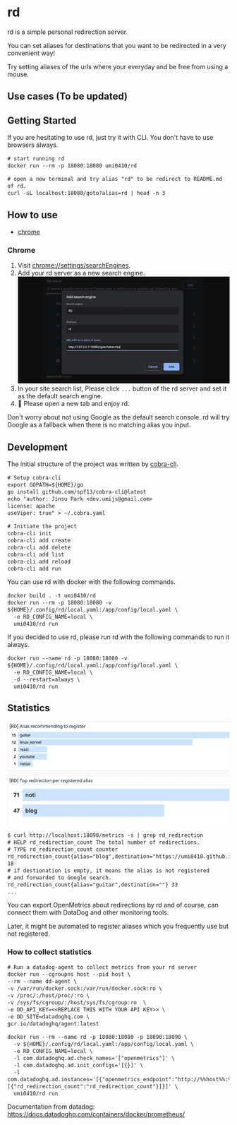 # rd

rd is a simple personal redirection server.

You can set aliases for destinations that you want to be redirected in a very convenient way!

Try setting aliases of the urls where your everyday and be free from using a mouse.

## Use cases (To be updated)

## Getting Started

If you are hesitating to use rd, just try it with CLI. You don't have to use browsers always.

```shell
# start running rd
docker run --rm -p 18080:18080 umi0410/rd
```

```shell
# open a new terminal and try alias "rd" to be redirect to README.md of rd.
curl -sL localhost:18080/goto?alias=rd | head -n 3
```

## How to use

* [chrome](#Chrome)

### Chrome

1. Visit [chrome://settings/searchEngines](chrome://settings/searchEngines).
2. Add your rd server as a new search engine.
  ![](./assets/chrome-add-to-site-search-engine.png)
3. In your site search list, Please click `...` button of the rd server and set it as the default search engine.
4. 🎉 Please open a new tab and enjoy rd.

Don't worry about not using Google as the default search console. rd will try Google as a fallback when
there is no matching alias you input.

## Development

The initial structure of the project was written by [cobra-cli](https://github.com/spf13/cobra-cli/).

```shell
# Setup cobra-cli
export GOPATH=${HOME}/go
go install github.com/spf13/cobra-cli@latest
echo "author: Jinsu Park <dev.umijs@gmail.com>
license: apache
useViper: true" > ~/.cobra.yaml
```

```shell
# Initiate the project
cobra-cli init
cobra-cli add create
cobra-cli add delete
cobra-cli add list
cobra-cli add reload
cobra-cli add run 
```

You can use rd with docker with the following commands.

```shell
docker build . -t umi0410/rd
docker run --rm -p 18080:18080 -v ${HOME}/.config/rd/local.yaml:/app/config/local.yaml \
  -e RD_CONFIG_NAME=local \
  umi0410/rd run
```

If you decided to use rd, please run rd with the following commands to run it always.

```shell
docker run --name rd -p 18080:18080 -v ${HOME}/.config/rd/local.yaml:/app/config/local.yaml \
  -e RD_CONFIG_NAME=local \
  -d --restart=always \
  umi0410/rd run
```

## Statistics

![](./assets/stat-datadog.png)

```shell
$ curl http://localhost:18090/metrics -s | grep rd_redirection
# HELP rd_redirection_count The total number of redirections.
# TYPE rd_redirection_count counter
rd_redirection_count{alias="blog",destination="https://umi0410.github.io"} 18
# if destionation is empty, it means the alias is not registered
# and forwarded to Google search.
rd_redirection_count{alias="guitar",destination=""} 33
...
```

You can export OpenMetrics about redirections by rd and of course, can connect them 
with DataDog and other monitoring tools.

Later, it might be automated to register aliases which you frequently use but not registered.

### How to collect statistics

```shell
# Run a datadog-agent to collect metrics from your rd server
docker run --cgroupns host --pid host \
--rm --name dd-agent \
-v /var/run/docker.sock:/var/run/docker.sock:ro \
-v /proc/:/host/proc/:ro \
-v /sys/fs/cgroup/:/host/sys/fs/cgroup:ro  \
-e DD_API_KEY=<<REPLACE THIS WITH YOUR API KEY>> \
-e DD_SITE=datadoghq.com \
gcr.io/datadoghq/agent:latest
```

```shell
docker run --rm --name rd -p 18080:18080 -p 18090:18090 \
  -v ${HOME}/.config/rd/local.yaml:/app/config/local.yaml \
  -e RD_CONFIG_NAME=local \
  -l com.datadoghq.ad.check_names='["openmetrics"]' \
  -l com.datadoghq.ad.init_configs='[{}]' \
  -l com.datadoghq.ad.instances='[{"openmetrics_endpoint":"http://%%host%%:%%port%%/metrics","metrics":[{"rd_redirection_count":"rd_redirection_count"}]}]' \
  umi0410/rd run
```

Documentation from datadog: https://docs.datadoghq.com/containers/docker/prometheus/
